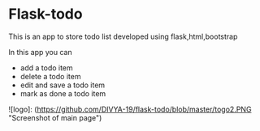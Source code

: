# Flask-todo

This is an app to store todo list developed using flask,html,bootstrap

In this app you can
* add a todo item
* delete a todo item
* edit and save a todo item
* mark as done a todo item

![logo]: (https://github.com/DIVYA-19/flask-todo/blob/master/togo2.PNG "Screenshot of main page")
